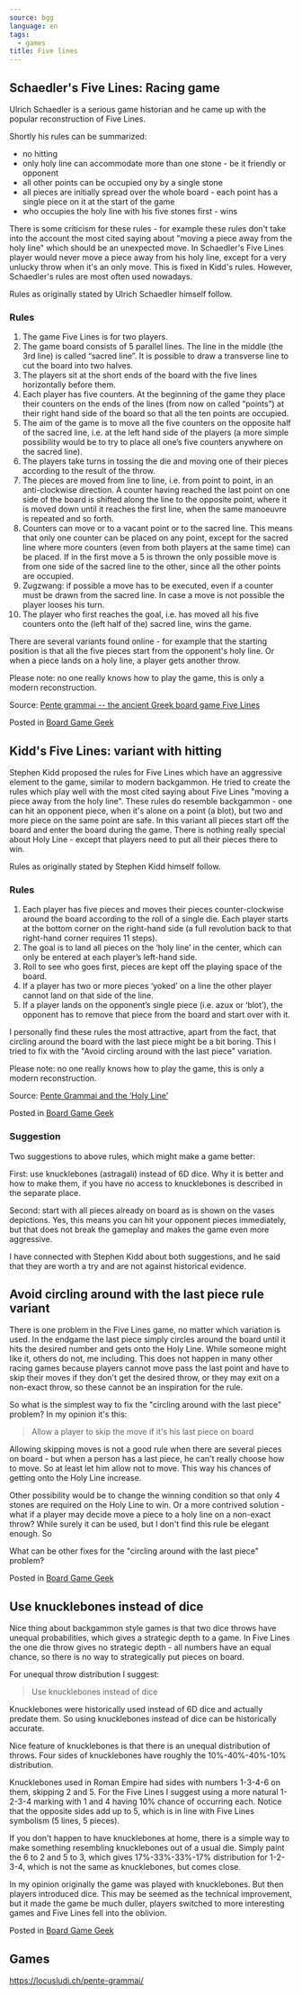 ```yaml
---
source: bgg
language: en
tags: 
  - games
title: Five lines
---
```

## Schaedler's Five Lines: Racing game

Ulrich Schaedler is a serious game historian and he came up with the popular reconstruction of Five Lines.

Shortly his rules can be summarized: 

 - no hitting
 - only holy line can accommodate more than one stone - be it friendly or opponent
 - all other points can be occupied ony by a single stone
 - all pieces are initially spread over the whole board - each point has a single piece on it at the start of the game
 - who occupies the holy line with his five stones first - wins

There is some criticism for these rules - for example these rules don't take into the account the most cited saying about "moving a piece away from the holy line" which should be an unexpected move. In Schaedler's Five Lines player would never move a piece away from his holy line, except for a very unlucky throw when it's an only move. This is fixed in Kidd's rules. However, Schaedler's rules are most often used nowadays. 

Rules as originally stated by Ulrich Schaedler himself follow.

### Rules

1. The game Five Lines is for two players.
2. The game board consists of 5 parallel lines. The line in the middle (the 3rd line) is called “sacred line”. It is possible to draw a transverse line to cut the board into two halves.
3. The players sit at the short ends of the board with the five lines horizontally before them.
4. Each player has five counters. At the beginning of the game they place their counters on the ends of the lines (from now on called “points”) at their right hand side of the board so that all the ten points are occupied.
5. The aim of the game is to move all the five counters on the opposite half of the sacred line, i.e. at the left hand side of the players (a more simple possibility would be to try to place all one’s five counters anywhere on the sacred line).
6. The players take turns in tossing the die and moving one of their pieces according to the result of the throw.
7. The pieces are moved from line to line, i.e. from point to point, in an anti-clockwise direction. A counter having reached the last point on one side of the board is shifted along the line to the opposite point, where it is moved down until it reaches the first line, when the same manoeuvre is repeated and so forth.
8. Counters can move or to a vacant point or to the sacred line. This means that only one counter can be placed on any point, except for the sacred line where more counters (even from both players at the same time) can be placed. If in the first move a 5 is thrown the only possible move is from one side of the sacred line to the other, since all the other points are occupied.
9. Zugzwang: if possible a move has to be executed, even if a counter must be drawn from the sacred line. In case a move is not possible the player looses his turn.
10. The player who first reaches the goal, i.e. has moved all his five counters onto the (left half of the) sacred line, wins the game.

There are several variants found online - for example that the starting position is that all the five pieces start from the opponent's holy line. Or when a piece lands on a holy line, a player gets another throw.

Please note: no one really knows how to play the game, this is only a modern reconstruction.

Source: [Pente grammai -- the ancient Greek board game Five Lines](https://www.researchgate.net/publication/280302806_Pente_grammai_--_the_ancient_Greek_board_game_Five_Lines)

Posted in [Board Game Geek](https://boardgamegeek.com/thread/3400792/schaedlers-five-lines-racing-variant)

## Kidd's Five Lines: variant with hitting
 
Stephen Kidd proposed the rules for Five Lines which have an aggressive element to the game, similar to modern backgammon.
He tried to create the rules which play well with the most cited saying about Five Lines "moving a piece away from the holy line".
These rules do resemble backgammon - one can hit an opponent piece, when it's alone on a point (a blot), but two and more piece on the same point are safe.
In this variant all pieces start off the board and enter the board during the game.
There is nothing really special about Holy Line - except that players need to put all their pieces there to win.

Rules as originally stated by Stephen Kidd himself follow.

### Rules

1. Each player has five pieces and moves their pieces counter-clockwise around the board according to the roll of a single die. Each player starts at the bottom corner on the right-hand side (a full revolution back to that right-hand corner requires 11 steps).  
2. The goal is to land all pieces on the ‘holy line’ in the center, which can only be entered at each player’s left-hand side.  
3. Roll to see who goes first, pieces are kept off the playing space of the board.  
4. If a player has two or more pieces ‘yoked’ on a line the other player cannot land on that side of the line.  
5. If a player lands on the opponent’s single piece (i.e. azux or ‘blot’), the opponent has to remove that piece from the board and start over with it. 

I personally find these rules the most attractive, apart from the fact, that circling around the board with the last piece might be a bit boring.
This I tried to fix with the "Avoid circling around with the last piece" variation.

Please note: no one really knows how to play the game, this is only a modern reconstruction.

Source: [Pente Grammai and the ‘Holy Line’](https://sciendo.com/article/10.1515/bgs-2017-0004)

Posted in [Board Game Geek](https://boardgamegeek.com/thread/3400791/kidds-five-lines-variant-with-hitting)

### Suggestion

Two suggestions to above rules, which might make a game better:

First: use knucklebones (astragali) instead of 6D dice. Why it is better and how to make them, if you have no access to knucklebones is described in the separate place.

Second: start with all pieces already on board as is shown on the vases depictions. Yes, this means you can hit your opponent pieces immediately, but that does not break the gameplay and makes the game even more aggressive.

I have connected with Stephen Kidd about both suggestions, and he said that they are worth a try and are not against historical evidence.

## Avoid circling around with the last piece rule variant

There is one problem in the Five Lines game, no matter which variation is used. In the endgame the last piece simply circles around the board until it hits the desired number and gets onto the Holy Line.
While someone might like it, others do not, me including.
This does not happen in many other racing games because players cannot move pass the last point and have to skip their moves if they don't get the desired throw, or they may exit on a non-exact throw, so these cannot be an inspiration for the rule.

So what is the simplest way to fix the "circling around with the last piece" problem? In my opinion it's this:

 > Allow a player to skip the move if it's his last piece on board

Allowing skipping moves is not a good rule when there are several pieces on board - but when a person has a last piece, he can't really choose how to move. So at least let him allow not to move. This way his chances of getting onto the Holy Line increase.

Other possibility would be to change the winning condition so that only 4 stones are required on the Holy Line to win. 
Or a more contrived solution - what if a player may decide move a piece to a holy line on a non-exact throw?
While surely it can be used, but I don't find this rule be elegant enough.
So

What can be other fixes for the "circling around with the last piece" problem?

Posted in [Board Game Geek](https://boardgamegeek.com/thread/3400789/avoid-circling-around-with-the-last-piece-rule-var)

## Use knucklebones instead of dice

Nice thing about backgammon style games is that two dice throws have unequal probabilities, which gives a strategic depth to a game.
In Five Lines the one die throw gives no strategic depth - all numbers have an equal chance, so there is no way to strategically put pieces on board.

For unequal throw distribution I suggest:

 > Use knucklebones instead of dice

Knucklebones were historically used instead of 6D dice and actually predate them.
So using knucklebones instead of dice can be historically accurate.

Nice feature of knucklebones is that there is an unequal distribution of throws. 
Four sides of knucklebones have roughly the 10%-40%-40%-10% distribution.

Knucklebones used in Roman Empire had sides with numbers 1-3-4-6 on them, skipping 2 and 5.
For the Five Lines I suggest using a more natural 1-2-3-4 marking with 1 and 4 having 10% chance of occurring each.
Notice that the opposite sides add up to 5, which is in line with Five Lines symbolism (5 lines, 5 pieces). 

If you don't happen to have knucklebones at home, there is a simple way to make something resembling knucklebones out of a usual die.
Simply paint the 6 to 2 and 5 to 3, which gives 17%-33%-33%-17% distribution for 1-2-3-4, which is not the same as knucklebones, but comes close.

In my opinion originally the game was played with knucklebones. But then players introduced dice. This may be seemed as the technical improvement, but it made the game be much duller, players switched to more interesting games and Five Lines fell into the oblivion.  

Posted in [Board Game Geek](https://boardgamegeek.com/thread/3400794/use-knucklebones-instead-of-dice)

## Games

https://locusludi.ch/pente-grammai/


